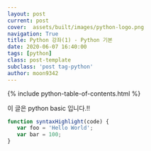 ```yaml
---
layout: post
current: post
cover:  assets/built/images/python-logo.png
navigation: True
title: Python 강좌(1) - Python 기본 
date: 2020-06-07 16:40:00
tags: [python]
class: post-template
subclass: 'post tag-python'
author: moon9342
---
```


{% include python-table-of-contents.html %}

이 글은 python basic 입니다.!!

~~~javascript
function syntaxHighlight(code) {
   var foo = 'Hello World';
   var bar = 100;
}
~~~